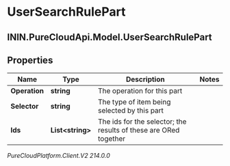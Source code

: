 # UserSearchRulePart

## ININ.PureCloudApi.Model.UserSearchRulePart

## Properties

|Name | Type | Description | Notes|
|------------ | ------------- | ------------- | -------------|
| **Operation** | **string** | The operation for this part | |
| **Selector** | **string** | The type of item being selected by this part | |
| **Ids** | **List&lt;string&gt;** | The ids for the selector; the results of these are ORed together | |



_PureCloudPlatform.Client.V2 214.0.0_
